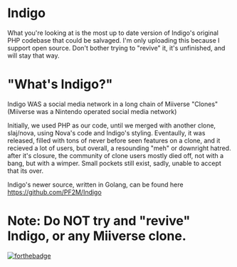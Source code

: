 # **Indigo**

What you're looking at is the most up to date version of Indigo's original PHP codebase that could be salvaged. I'm only uploading this because I support open source. Don't bother trying to "revive" it, it's unfinished, and will stay that way.

# **"What's Indigo?"**

Indigo WAS a social media network in a long chain of Miiverse "Clones" (Miiverse was a Nintendo operated social media network)

Initially, we used PHP as our code, until we merged with another clone, slaj/nova, using Nova's code and Indigo's styling. Eventaully, it was released, filled with tons of never before seen features on a clone, and it recieved a lot of users, but overall, a resounding "meh" or downright hatred. after it's closure, the community of clone users mostly died off, not with a bang, but with a wimper. Small pockets still exist, sadly, unable to accept that its over. 



Indigo's newer source, written in Golang, can be found here https://github.com/PF2M/Indigo

# Note: Do NOT try and "revive" Indigo, or any Miiverse clone. 

[![forthebadge](https://forthebadge.com/images/badges/you-didnt-ask-for-this.svg)](https://forthebadge.com)

